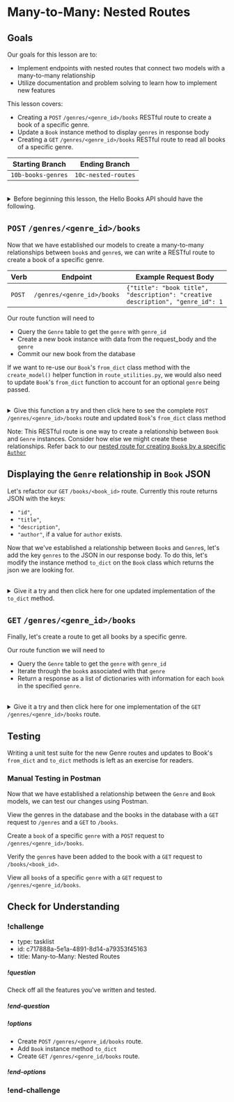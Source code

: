 # Many-to-Many: Nested Routes

## Goals

Our goals for this lesson are to:
* Implement endpoints with nested routes that connect two models with a many-to-many relationship
* Utilize documentation and problem solving to learn how to implement new features

This lesson covers:

- Creating a `POST` `/genres/<genre_id>/books` RESTful route to create a book of a specific genre.
- Update a `Book` instance method to display `genres` in response body
- Creating a `GET` `/genres/<genre_id>/books` RESTful route to read all books of a specific genre.

| Starting Branch | Ending Branch|
|--|--|
|`10b-books-genres` |`10c-nested-routes`|

<br/>

<details>
    <summary>
        Before beginning this lesson, the Hello Books API should have the following.
    </summary>

- A `hello_books_development` database
- A `book` table defined
- A `Book` model defined that contains the instance method `to_dict` and class method `from_dict`
- An `author` table defined
- A `Author` model defined that contains the instance method `to_dict` and class method `from_dict`
- A `genre` table defined
- A `Genre` model defined that contains the instance method `to_dict` and class method `from_dict`

Endpoints defined for these RESTful routes:
- `GET` to `/books`
- `POST` to `/books`
- `GET` to `/books/<book_id>`
- `PUT` to `/books/<book_id>`
- `DELETE` to `/books/<book_id>`
- `POST` to `/authors`
- `GET` to `/authors`
- `POST` to `/authors/<author_id>/books`
- `GET` to `/authors/<author_id>/books`
- `GET` to `/genres`
- `POST` to `/genres`

The `Book` model and table should have the following columns:
- `id`
- `title`
- `description`
- `author_id` (foreign key)
- `author` (model only)
- `genres` (model only)

The `Author` model and table should have the following columns:
- `id`
- `name`
- `books` (model only)

The `Genre` model and table should have the following columns:
- `id`
- `name`
- `books` (model only)

The `BookGenre` model and table should have the following columns:
- `book_id`
- `genre_id`

`route_utilities.py` should contain:
- The function `validate_model()` that can retrieve a model of any type
- The function `create_model()` which will call the `from_dict` method on any class passed as the parameter to create a model of any type.
- The function `get_models_with_filters()` that can apply filters from a dictionary parameter to retrieve models of any type. 
</details>

## `POST` `/genres/<genre_id>/books`

Now that we have established our models to create a many-to-many relationships between `book`s and `genre`s, we can write a RESTful route to create a book of a specific genre. 

|Verb|Endpoint|Example Request Body|
|--|--|--|
|`POST`|`/genres/<genre_id>/books`|`{"title": "book title", "description": "creative description", "genre_id": 1`|

Our route function will need to 
- Query the `Genre` table to get the `genre` with `genre_id`
- Create a new book instance with data from the request_body and the `genre`
- Commit our new book from the database

If we want to re-use our `Book`'s `from_dict` class method with the `create_model()` helper function in `route_utilities.py`, we would also need to update `Book`'s `from_dict` function to account for an optional `genre` being passed. 

<br/>

<details>
  <summary>Give this function a try and then click here to see the complete <code>POST /genres/&#60;genre_id&#62;/books</code> route and updated <code>Book</code>'s <code>from_dict</code> class method</summary>

```python
# app/routes/genre_routes.py
from .route_utilities import create_model, get_models_with_filters, validate_model

...

@bp.post("/<genre_id>/books")
def create_book_with_genre(genre_id):
    genre = validate_model(Genre, genre_id)

    request_body = request.get_json()
    request_body["genres"] = [genre]
    return create_model(Book, request_body)
```

```python
# app/models/book.py
...

@classmethod
def from_dict(cls, book_data):
    # Use get() to fetch values that could be undefined to avoid raising an error
    author_id = book_data.get("author_id")
    genres = book_data.get("genres", [])

    new_book = cls(
        title=book_data["title"],
        description=book_data["description"],
        author_id=author_id,
        genres=genres
    )

    return new_book
```

</details>

Note: This RESTful route is one way to create a relationship between `Book` and `Genre` instances. Consider how else we might create these relationships. Refer back to our [nested route for creating `Book`s by a specific `Author`](../api-8-relationships-in-sqlalchemy/nested-routes-in-flask.md)

## Displaying the `Genre` relationship in `Book` JSON

Let's refactor our `GET` `/books/<book_id>` route. Currently this route returns JSON with the keys: 
- `"id"`, 
- `"title"`, 
- `"description"`, 
- `"author"`, if a value for `author` exists. 

Now that we've established a relationship between `Book`s and `Genre`s, let's add the key `genres` to the JSON in our response body. To do this, let's modify the instance method `to_dict` on the `Book` class which returns the json we are looking for. 

<br/>

<details>
    <summary>Give it a try and then click here for one updated implementation of the <code>to_dict</code> method.</summary>

```python
# app/models/book.py

...

def to_dict(self):
    book_as_dict = {}
    book_as_dict["id"] = self.id
    book_as_dict["title"] = self.title
    book_as_dict["description"] = self.description

    if self.author:
        book_as_dict["author"] = self.author.name

    if self.genres:
        book_as_dict["genres"] = [genre.name for genre in self.genres]

    return book_as_dict
```
</details>

## `GET` `/genres/<genre_id>/books`

Finally, let's create a route to get all books by a specific genre.

Our route function we will need to 
- Query the `Genre` table to get the `genre` with `genre_id`
- Iterate through the `book`s associated with that `genre` 
- Return a response as a list of dictionaries with information for each `book` in the specified `genre`.

</br>

<details>
    <summary>Give it a try and then click here for one implementation of the <code>GET /genres/&#60;genre_id&#62;/books</code> route.</summary>

```python
# app/routes/genre_route.py
...

@bp.get("/<genre_id>/books")
def get_books_by_genre(genre_id):
    genre = validate_model(Genre, genre_id)
    response = [book.to_dict() for book in genre.books]
    return response
```

</details>

## Testing

Writing a unit test suite for the new Genre routes and updates to Book's `from_dict` and `to_dict` methods is left as an exercise for readers.

### Manual Testing in Postman

Now that we have established a relationship between the `Genre` and `Book` models, we can test our changes using Postman.

View the genres in the database and the books in the database with a `GET` request to `/genres` and a `GET` to `/books`.

Create a `book` of a specific `genre` with a `POST` request to `/genres/<genre_id>/books`.

Verify the `genre`s have been added to the book with a `GET` request to `/books/<book_id>`. 

View all `book`s of a specific `genre` with a `GET` request to `/genres/<genre_id/books`.

## Check for Understanding

<!-- prettier-ignore-start -->
### !challenge
* type: tasklist
* id: c717888a-5e1a-4891-8d14-a79353f45163
* title: Many-to-Many: Nested Routes
##### !question

Check off all the features you've written and tested.

##### !end-question
##### !options

* Create `POST` `/genres/<genre_id/books` route.
* Add `Book` instance method `to_dict`
* Create `GET` `/genres/<genre_id/books` route.

##### !end-options
### !end-challenge
<!-- prettier-ignore-end -->

